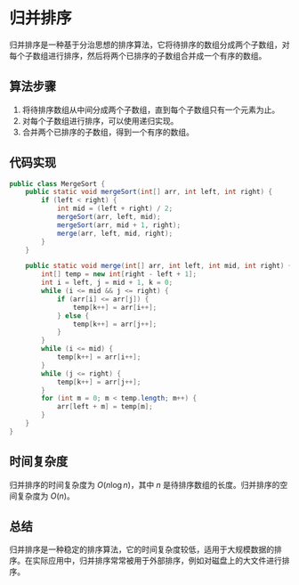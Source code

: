 # 归并排序

归并排序是一种基于分治思想的排序算法，它将待排序的数组分成两个子数组，对每个子数组进行排序，然后将两个已排序的子数组合并成一个有序的数组。

## 算法步骤

1. 将待排序数组从中间分成两个子数组，直到每个子数组只有一个元素为止。
2. 对每个子数组进行排序，可以使用递归实现。
3. 合并两个已排序的子数组，得到一个有序的数组。

## 代码实现

```java
public class MergeSort {
    public static void mergeSort(int[] arr, int left, int right) {
        if (left < right) {
            int mid = (left + right) / 2;
            mergeSort(arr, left, mid);
            mergeSort(arr, mid + 1, right);
            merge(arr, left, mid, right);
        }
    }

    public static void merge(int[] arr, int left, int mid, int right) {
        int[] temp = new int[right - left + 1];
        int i = left, j = mid + 1, k = 0;
        while (i <= mid && j <= right) {
            if (arr[i] <= arr[j]) {
                temp[k++] = arr[i++];
            } else {
                temp[k++] = arr[j++];
            }
        }
        while (i <= mid) {
            temp[k++] = arr[i++];
        }
        while (j <= right) {
            temp[k++] = arr[j++];
        }
        for (int m = 0; m < temp.length; m++) {
            arr[left + m] = temp[m];
        }
    }
}
```

## 时间复杂度

归并排序的时间复杂度为 $O(n\log n)$，其中 $n$ 是待排序数组的长度。归并排序的空间复杂度为 $O(n)$。

## 总结

归并排序是一种稳定的排序算法，它的时间复杂度较低，适用于大规模数据的排序。在实际应用中，归并排序常常被用于外部排序，例如对磁盘上的大文件进行排序。